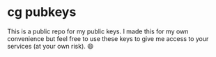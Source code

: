 # cg pubkeys

This is a public repo for my public keys. I made this for my own convenience but feel free to use these keys to give me access to your services (at your own risk). :smile:
